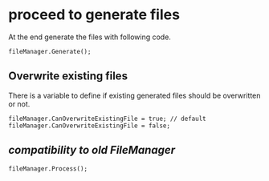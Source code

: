 # proceed to generate files

At the end generate the files with following code.

```
fileManager.Generate();
```

## Overwrite existing files

There is a variable to define if existing generated files should be overwritten or not.

```
fileManager.CanOverwriteExistingFile = true; // default
fileManager.CanOverwriteExistingFile = false;
```

## *compatibility to old FileManager*

```
fileManager.Process();
```

